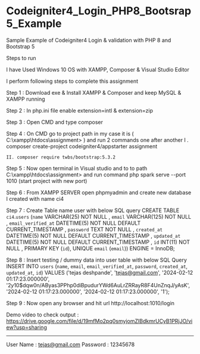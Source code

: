 # Codeigniter4_Login_PHP8_Bootsrap5_Example
Sample Example of Codeigniter4 Login & validation with PHP 8 and Bootstrap 5

Steps to run

I have Used Windows 10 OS with XAMPP, Composer & Visual Studio Editor

I perform following steps to complete this assignment

Step 1 : Download exe & Install XAMPP & Composer and keep MySQL & XAMPP running

Step 2 : In php.ini file enable extension=intl & extension=zip

Step 3 : Open CMD and type composer

Step 4 : On CMD go to project path in my case it is ( C:\xampp\htdocs\assignment> ) and run 2 commands one after another
	I . composer create-project codeigniter4/appstarter assignment
 
	II. composer require twbs/bootstrap:5.3.2
 
Step 5 : Now open terminal in Visual studio and to to path C:\xampp\htdocs\assignment> and run command
	php spark serve --port 1010 (start project with new port)

Step 6 : From XAMPP SERVER open phpmyadmin and create new database I created with name ci4

Step 7 : Create Table name user with below SQL query
	CREATE TABLE `ci4`.`users` (`name` VARCHAR(25) NOT NULL , `email` VARCHAR(125) NOT NULL , `email_verified_at` DATETIME(5) NOT NULL DEFAULT CURRENT_TIMESTAMP , `password` TEXT NOT NULL , `created_at` DATETIME(5) NOT NULL DEFAULT CURRENT_TIMESTAMP , `updated_at` DATETIME(5) NOT NULL DEFAULT CURRENT_TIMESTAMP , `id` INT(11) NOT NULL , PRIMARY KEY (`id`), UNIQUE `email` (`email`)) ENGINE = InnoDB;

Step 8 : Insert testing / dummy data into user table with below SQL Query
	INSERT INTO `users` (`name`, `email`, `email_verified_at`, `password`, `created_at`, `updated_at`, `id`) VALUES ('tejas deshpande', 'tejas@gmail.com', '2024-02-12 01:17:23.000000', '$2y$10$dqw0n/AByas3PPhp0diBpudurYWd6AuLrZRRayR8F4UnZnqJ/yAsK', '2024-02-12 01:17:23.000000', '2024-02-12 01:17:23.000000', '1');

Step 9 : Now open any browser and hit url http://localhost:1010/login

Demo video to check output : https://drive.google.com/file/d/19mfMo2pq0smyjomZIBdkmrUCyB1PRjJO/view?usp=sharing

---------------------------------------------------------------------------------------------------------

User Name : tejas@gmail.com
Password : 12345678
